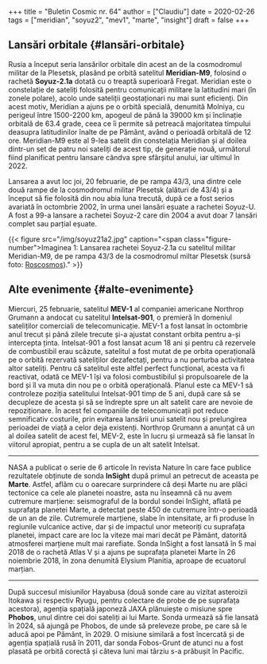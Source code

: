 +++
title = "Buletin Cosmic nr. 64"
author = ["Claudiu"]
date = 2020-02-26
tags = ["meridian", "soyuz2", "mev1", "marte", "insight"]
draft = false
+++

## Lansări orbitale {#lansări-orbitale}

Rusia a început seria lansărilor orbitale din acest an de la cosmodromul militar de la Plesetsk, plasând pe orbită satelitul **Meridian-M9**, folosind o rachetă **Soyuz-2.1a** dotată cu o treaptă superioară Fregat. Meridian este o constelație de sateliți folosită pentru comunicații militare la latitudini mari (în zonele polare), acolo unde sateliții geostaționari nu mai sunt eficienți. Din acest motiv, Meridian a ajuns pe o orbită specială, denumită Molniya, cu perigeul între 1500-2200 km, apogeul de până la 39000 km și înclinație orbitală de 63.4 grade, ceea ce îi permite să petreacă majoritatea timpului deasupra latitudinilor înalte de pe Pământ, având o perioadă orbitală de 12 ore. Meridian-M9 este al 9-lea satelit din constelația Meridian și al doilea dintr-un set de patru noi sateliți de acest tip, de generație nouă, următorul fiind planificat pentru lansare cândva spre sfârșitul anului, iar ultimul în 2022.

Lansarea a avut loc joi, 20 februarie, de pe rampa 43/3, una dintre cele două rampe de la cosmodromul militar Plesetsk (alături de 43/4) și a început să fie folosită din nou abia luna trecută, după ce a fost serios avariată în octombrie 2002, în urma unei lansări eșuate a rachetei Soyuz-U. A fost a 99-a lansare a rachetei Soyuz-2 care din 2004 a avut doar 7 lansări complet sau parțial eșuate.

{{< figure src="/img/soyuz21a2.jpg" caption="<span class=\"figure-number\">Imaginea 1: </span>Lansarea rachetei Soyuz-2.1a cu satelitul militar Meridian-M9, de pe rampa 43/3 de la cosmodromul miltar Plesetsk (sursă foto: [Roscosmos](https://twitter.com/roscosmos/status/1230497305071104000))." >}}


## Alte evenimente {#alte-evenimente}

Miercuri, 25 februarie, satelitul **MEV-1** al companiei americane Northrop Grumann a andocat cu satelitul **Intelsat-901**, o premieră în domeniul sateliților comerciali de telecomunicație. MEV-1 a fost lansat în octombrie anul trecut și până zilele trecute și-a ajustat constant orbita pentru a-și intercepta ținta. Intelsat-901 a fost lansat acum 18 ani și pentru că rezervele de combustibil erau scăzute, satelitul a fost mutat de pe orbita operațională pe o orbită rezervată sateliților dezafectați, pentru a nu perturba activitatea altor sateliți. Pentru că satelitul este altfel perfect funcțional, acesta va fi reactivat, odată ce MEV-1 își va folosi combustibilul și propulsoarele de la bord și îl va muta din nou pe o orbită operațională. Planul este ca MEV-1 să controleze poziția satelitului Intelsat-901 timp de 5 ani, după care să se decupleze de acesta și să se îndrepte spre  un alt satelit care are nevoie de repoziționare. În acest fel companiile de telecomunicații pot reduce semnificativ costurile, prin evitarea lansării unui satelit nou și prelungirea perioadei de viață a celor deja existenți. Northrop Grumann a anunțat că un al doilea satelit de acest fel, MEV-2, este în lucru și urmează să fie lansat în viitorul apropiat, pentru a se cupla de un alt satelit Intelsat.

---

NASA a publicat o serie de 6 articole în revista Nature în care face publice rezultatele obținute de sonda **InSight** după primul an petrecut de aceasta pe **Marte**. Astfel, aflăm cu o oarecare surprindere că deși Marte nu are plăci tectonice ca cele ale planetei noastre, asta nu înseamnă că nu avem cutremure marțiene: seismograful de la bordul sondei InSight, aflată pe suprafața planetei Marte, a detectat peste 450 de cutremure într-o perioadă de un an de zile. Cutremurele marțiene, slabe în intensitate, ar fi produse în regiunile vulcanice active, dar și de impactul unor meteoriți cu suprafața planetei, impact care are loc la viteze mai mari decât pe Pământ, datorită atmosferei marțiene mult mai rarefiate. Sonda InSight a fost lansată în 5 mai 2018 de o rachetă Atlas V și a ajuns pe suprafața planetei Marte în 26 noiembrie 2018, în zona denumită Elysium Planitia, aproape de ecuatorul marțian.

---

După succesul misiunilor Hayabusa (două sonde care au vizitat asteroizii Itokawa și respectiv Ryugu, pentru colectare de probe de pe suprafața acestora), agenția spațială japoneză JAXA plănuiește o misiune spre **Phobos**, unul dintre cei doi sateliți ai lui Marte. Sonda urmează să fie lansată în 2024, să ajungă pe Phobos, de unde să preleveze probe, pe care să le aducă apoi pe Pământ, în 2029. O misiune similară a fost încercată și de agenția spațială rusă în 2011, dar sonda Fobos-Grunt de atunci nu a fost plasată pe orbită corectă și câteva luni mai târziu s-a prăbușit în Pacific.
